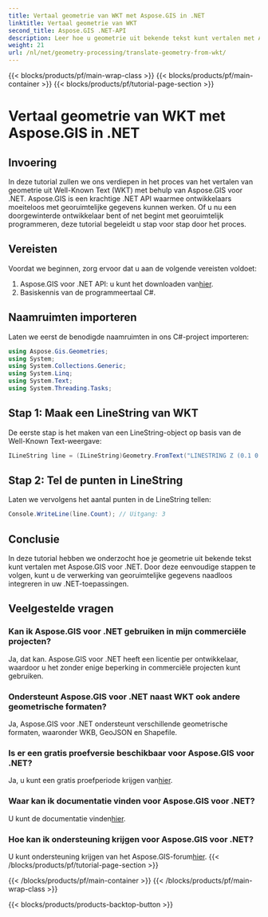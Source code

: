 ```yaml
---
title: Vertaal geometrie van WKT met Aspose.GIS in .NET
linktitle: Vertaal geometrie van WKT
second_title: Aspose.GIS .NET-API
description: Leer hoe u geometrie uit bekende tekst kunt vertalen met Aspose.GIS voor .NET. Een stap-voor-stap handleiding voor naadloze integratie.
weight: 21
url: /nl/net/geometry-processing/translate-geometry-from-wkt/
---
```


{{< blocks/products/pf/main-wrap-class >}}
{{< blocks/products/pf/main-container >}}
{{< blocks/products/pf/tutorial-page-section >}}

# Vertaal geometrie van WKT met Aspose.GIS in .NET

## Invoering
In deze tutorial zullen we ons verdiepen in het proces van het vertalen van geometrie uit Well-Known Text (WKT) met behulp van Aspose.GIS voor .NET. Aspose.GIS is een krachtige .NET API waarmee ontwikkelaars moeiteloos met georuimtelijke gegevens kunnen werken. Of u nu een doorgewinterde ontwikkelaar bent of net begint met georuimtelijk programmeren, deze tutorial begeleidt u stap voor stap door het proces.
## Vereisten
Voordat we beginnen, zorg ervoor dat u aan de volgende vereisten voldoet:
1.  Aspose.GIS voor .NET API: u kunt het downloaden van[hier](https://releases.aspose.com/gis/net/).
2. Basiskennis van de programmeertaal C#.

## Naamruimten importeren
Laten we eerst de benodigde naamruimten in ons C#-project importeren:
```csharp
using Aspose.Gis.Geometries;
using System;
using System.Collections.Generic;
using System.Linq;
using System.Text;
using System.Threading.Tasks;
```
## Stap 1: Maak een LineString van WKT
De eerste stap is het maken van een LineString-object op basis van de Well-Known Text-weergave:
```csharp
ILineString line = (ILineString)Geometry.FromText("LINESTRING Z (0.1 0.2 0.3, 1 2 1, 12 23 2)");
```
## Stap 2: Tel de punten in LineString
Laten we vervolgens het aantal punten in de LineString tellen:
```csharp
Console.WriteLine(line.Count); // Uitgang: 3
```

## Conclusie
In deze tutorial hebben we onderzocht hoe je geometrie uit bekende tekst kunt vertalen met Aspose.GIS voor .NET. Door deze eenvoudige stappen te volgen, kunt u de verwerking van georuimtelijke gegevens naadloos integreren in uw .NET-toepassingen.
## Veelgestelde vragen
### Kan ik Aspose.GIS voor .NET gebruiken in mijn commerciële projecten?
Ja, dat kan. Aspose.GIS voor .NET heeft een licentie per ontwikkelaar, waardoor u het zonder enige beperking in commerciële projecten kunt gebruiken.
### Ondersteunt Aspose.GIS voor .NET naast WKT ook andere geometrische formaten?
Ja, Aspose.GIS voor .NET ondersteunt verschillende geometrische formaten, waaronder WKB, GeoJSON en Shapefile.
### Is er een gratis proefversie beschikbaar voor Aspose.GIS voor .NET?
Ja, u kunt een gratis proefperiode krijgen van[hier](https://releases.aspose.com/).
### Waar kan ik documentatie vinden voor Aspose.GIS voor .NET?
 U kunt de documentatie vinden[hier](https://reference.aspose.com/gis/net/).
### Hoe kan ik ondersteuning krijgen voor Aspose.GIS voor .NET?
 U kunt ondersteuning krijgen van het Aspose.GIS-forum[hier](https://forum.aspose.com/c/gis/33).
{{< /blocks/products/pf/tutorial-page-section >}}

{{< /blocks/products/pf/main-container >}}
{{< /blocks/products/pf/main-wrap-class >}}

{{< blocks/products/products-backtop-button >}}
